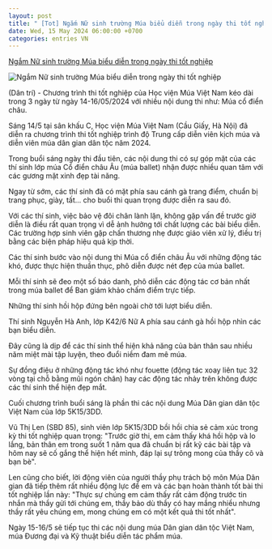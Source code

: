 ```yaml
---
layout: post
title: " [Tot] Ngắm Nữ sinh trường Múa biểu diễn trong ngày thi tốt nghiệp"
date: Wed, 15 May 2024 06:00:00 +0700
categories: entries VN
---
```

[Ngắm Nữ sinh trường Múa biểu diễn trong ngày thi tốt nghiệp](https://dantri.com.vn/giao-duc/ngam-nu-sinh-truong-mua-bieu-dien-trong-ngay-thi-tot-nghiep-20240514215913959.htm)

![Ngắm Nữ sinh trường Múa biểu diễn trong ngày thi tốt nghiệp](https://cdnphoto.dantri.com.vn/yiLdsEiqAf8wcVtIzhHerrT7bwg=/zoom/1200_630/2024/05/14/tot-nghie60-crop-1715697896636.jpeg)

(Dân trí) - Chương trình thi tốt nghiệp của Học viện Múa Việt Nam kéo dài trong 3 ngày từ ngày 14-16/05/2024 với nhiều nội dung thi như: Múa cổ điển châu.

Sáng 14/5 tại sân khấu C, Học viện Múa Việt Nam (Cầu Giấy, Hà Nội) đã diễn ra chương trình thi tốt nghiệp trình độ Trung cấp diễn viên kịch múa và diễn viên múa dân gian dân tộc năm 2024.

Trong buổi sáng ngày thi đầu tiên, các nội dung thi có sự góp mặt của các thí sinh lớp múa Cổ điển châu Âu (múa ballet) nhận được nhiều quan tâm với các gương mặt xinh đẹp tài năng.

Ngay từ sớm, các thí sinh đã có mặt phía sau cánh gà trang điểm, chuẩn bị trang phục, giày, tất... cho buổi thi quan trọng được diễn ra sau đó.

Với các thí sinh, việc bảo vệ đôi chân lành lặn, không gặp vấn đề trước giờ diễn là điều rất quan trọng vì dễ ảnh hưởng tới chất lượng các bài biểu diễn. Các trường hợp sinh viên gặp chấn thương nhẹ được giáo viên xử lý, điều trị bằng các biện pháp hiệu quả kịp thời.

Các thí sinh bước vào nội dung thi Múa cổ điển châu Âu với những động tác khó, được thực hiện thuần thục, phô diễn được nét đẹp của múa ballet.

Mỗi thí sinh sẽ đeo một số báo danh, phô diễn các động tác cơ bản nhất trong múa ballet để Ban giám khảo chấm điểm trực tiếp.

Những thí sinh hồi hộp đứng bên ngoài chờ tới lượt biểu diễn.

Thí sinh Nguyễn Hà Anh, lớp K42/6 Nữ A phía sau cánh gà hồi hộp nhìn các bạn biểu diễn.

Đây cũng là dịp để các thí sinh thể hiện khả năng của bản thân sau nhiều năm miệt mài tập luyện, theo đuổi niềm đam mê múa.

Sự đồng điệu ở những động tác khó như fouette (động tác xoay liên tục 32 vòng tại chỗ bằng mũi ngón chân) hay các động tác nhảy trên không được các thí sinh thể hiện đẹp mắt.

Cuối chương trình buổi sáng là phần thi các nội dung Múa Dân gian dân tộc Việt Nam của lớp 5K15/3DD.

Vũ Thị Len (SBD 85), sinh viên lớp 5K15/3DD bồi hồi chia sẻ cảm xúc trong kỳ thi tốt nghiệp quan trọng: "Trước giờ thi, em cảm thấy khá hồi hộp và lo lắng, bản thân em trong suốt 1 năm qua đã chuẩn bị rất kỹ các bài tập và hôm nay sẽ cố gắng thể hiện hết mình, đáp lại sự trông mong của thầy cô và bạn bè".

Len cũng cho biết, lời động viên của người thầy phụ trách bộ môn Múa Dân gian đã tiếp thêm rất nhiều động lực để em và các bạn hoàn thành tốt bài thi tốt nghiệp lần này: "Thực sự chúng em cảm thấy rất cảm động trước tin nhắn mà thầy gửi tới chúng em, thầy bảo dù thầy có hay mắng nhiều nhưng thầy rất yêu chúng em, mong chúng em có một kết quả thi tốt nhất".

Ngày 15-16/5 sẽ tiếp tục thi các nội dung múa Dân gian dân tộc Việt Nam, múa Đương đại và Kỹ thuật biểu diễn tác phẩm múa.


